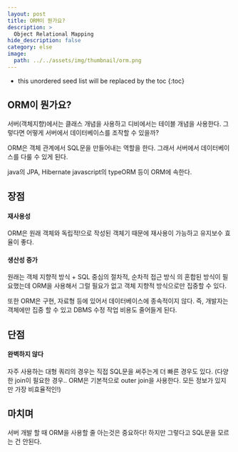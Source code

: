 ```yaml
---
layout: post
title: ORM이 뭔가요?
description: >
  Object Relational Mapping
hide_description: false
category: else
image:
  path: ../../assets/img/thumbnail/orm.png
---
```




* this unordered seed list will be replaced by the toc
{:toc}

## ORM이 뭔가요?
서버(객체지향)에서는 클래스 개념을 사용하고 디비에서는 테이블 개념을 사용한다. 그렇다면 어떻게 서버에서 데이터베이스를 조작할 수 있을까?

ORM은 객체 관계에서 SQL문을 만들어내는 역할을 한다. 그래서 서버에서 데이터베이스를 다룰 수 있게 된다.

java의 JPA, Hibernate javascript의 typeORM 등이 ORM에 속한다.

## 장점

#### 재사용성
ORM은 원래 객체와 독립적!으로 작성된 객체기 때문에 재사용이 가능하고 유지보수 효율이 좋다. 

#### 생산성 증가
원래는 객체 지향적 방식 + SQL 중심의 절차적, 순차적 접근 방식 의 혼합된 방식이 필요했는데 ORM을 사용해서 그럴 필요가 없고 객체 지향적 방식으로만 집중할 수 있다.

또한 ORM은 구현, 자료형 등에 있어서 데이터베이스에 종속적이지 않다. 즉, 개발자는 객체에만 집중 할 수 있고 DBMS 수정 작업 비용도 줄어들게 된다.

## 단점

#### 완벽하지 않다
자주 사용하는 대형 쿼리의 경우는 직접 SQL문을 써주는게 더 빠른 경우도 있다. (다양한 join이 필요한 경우.. ORM은 기본적으로 outer join을 사용한다. 모든 정보가 있지만 가장 비효율적인!)

## 마치며
서버 개발 할 때 ORM을 사용할 줄 아는것은 중요하다! 하지만 그렇다고 SQL문을 모르는 건 안된다.
